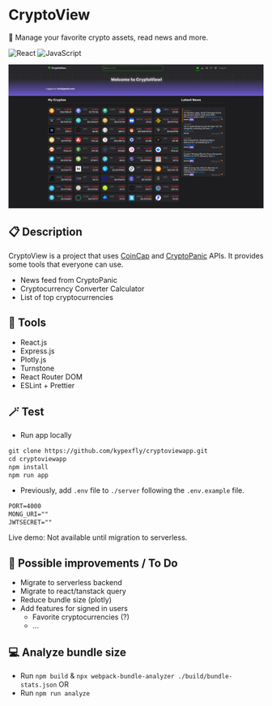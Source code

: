 # CryptoView
💫 Manage your favorite crypto assets, read news and more. 

![React](https://img.shields.io/badge/react-%2320232a.svg?style=for-the-badge&logo=react&logoColor=%2361DAFB)
![JavaScript](https://img.shields.io/badge/JavaScript-F7DF1E?style=for-the-badge&logo=javascript&logoColor=black)

![](./client/public/app_screenshot.png)

## 📋 Description 

CryptoView is a project that uses [CoinCap](https://docs.coincap.io/) and [CryptoPanic](https://cryptopanic.com/developers/api/) APIs. It provides some tools that everyone can use.

* News feed from CryptoPanic
* Cryptocurrency Converter Calculator
* List of top cryptocurrencies

## 🔩 Tools
* React.js
* Express.js
* Plotly.js
* Turnstone
* React Router DOM
* ESLint + Prettier

## 🪄 Test
* Run app locally
```
git clone https://github.com/kypexfly/cryptoviewapp.git
cd cryptoviewapp
npm install
npm run app
```
* Previously, add `.env` file to `./server` following the `.env.example` file.
```
PORT=4000
MONG_URI=""
JWTSECRET=""
```

Live demo: Not available until migration to serverless.


## 🧪 Possible improvements / To Do

* Migrate to serverless backend
* Migrate to react/tanstack query
* Reduce bundle size (plotly)
* Add features for signed in users
    * Favorite cryptocurrencies (?)
    * ...

## 💻 Analyze bundle size

* Run `npm build` & `npx webpack-bundle-analyzer ./build/bundle-stats.json`
OR
* Run `npm run analyze`
